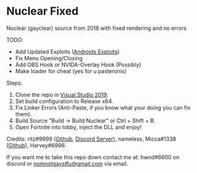 # Nuclear Fixed
Nuclear (gayclear) source from 2018 with fixed rendering and no errors

TODO:

* Add Updated Exploits (<a href="https://github.com/Android1337/Fortnite-Exploits">Androids Exploits</a>)
* Fix Menu Opening/Closing
* Add OBS Hook or NVIDA-Overlay Hook (Possibly)
* Make loader for cheat (yes for u pasteronis)


Steps:

  1.  Clone the repo in <a href="https://visualstudio.microsoft.com/downloads/">Visual Studio 2019</a>.
  2.  Set build configuration to Release x64.
  3.  Fix Linker Errors (Anti-Paste, if you know what your doing you can fix them).
  4.  Build Source "Build -> Build Nuclear" or Ctrl + Shift + B.
  5.  Open Fortnite into lobby, inject the DLL and enjoy!



Credits: ritz#9999 (<a href="https://github.com/ritz-codes">Github</a>, <a href="https://discord.gg/e42BpF2sS2">Discord Server</a>), nameless, Micca#1338 (<a href="https://github.com/Micca1338">Github</a>), Harvey#6998.

If you want me to take this repo down contact me at: hwnd#6600 on discord or nomnotgaystfu@gmail.com via email.
